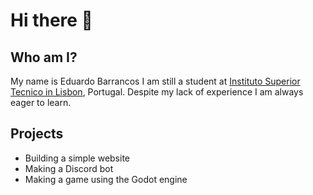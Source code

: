 # Hi there 👋

## Who am I?

My name is Eduardo Barrancos
I am still a student at [Instituto Superior Tecnico in Lisbon](https://tecnico.ulisboa.pt/pt/), Portugal.
Despite my lack of experience I am always eager to learn.

## Projects

- Building a simple website
- Making a Discord bot
- Making a game using the Godot engine

<!--
**EdBarrancos/EdBarrancos** is a ✨ _special_ ✨ repository because its `README.md` (this file) appears on your GitHub profile.

Here are some ideas to get you started:

- 🔭 I’m currently working on ...
- 🌱 I’m currently learning ...
- 👯 I’m looking to collaborate on ...
- 🤔 I’m looking for help with ...
- 💬 Ask me about ...
- 📫 How to reach me: ...
- 😄 Pronouns: ...
- ⚡ Fun fact: ...
-->
